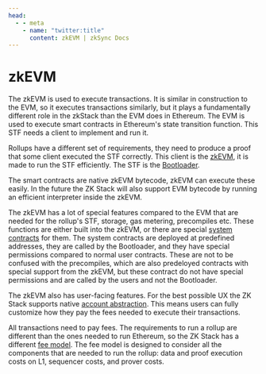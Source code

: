 ```yaml
---
head:
  - - meta
    - name: "twitter:title"
      content: zkEVM | zkSync Docs
---
```


# zkEVM

The zkEVM is used to execute transactions. It is similar in construction to the EVM, so it executes transactions
similarly, but it plays a fundamentally different role in the zkStack than the EVM does in Ethereum. The EVM is used to
execute smart contracts in Ethereum's state transition function. This STF needs a client to implement and run it.

Rollups have a different set of requirements, they need to produce a proof that some client executed the STF correctly.
This client is the [zkEVM](./vm-specification/README.md), it is made to run the STF efficiently. The STF is the
[Bootloader](../../components/sequencer/bootloader.md).

The smart contracts are native zkEVM bytecode, zkEVM can execute these easily. In the future the ZK Stack will also
support EVM bytecode by running an efficient interpreter inside the zkEVM.

The zkEVM has a lot of special features compared to the EVM that are needed for the rollup's STF, storage, gas metering,
precompiles etc. These functions are either built into the zkEVM, or there are special
[system contracts](./system_contracts.md) for them. The system contracts are deployed at predefined addresses, they are
called by the Bootloader, and they have special permissions compared to normal user contracts. These are not to be
confused with the precompiles, which are also predeloyed contracts with special support from the
zkEVM, but these contract do not have special permissions and are called by the users and not the Bootloader.

The zkEVM also has user-facing features. For the best possible UX the ZK Stack supports native
[account abstraction](./zkEVM/high_level/account_abstraction.md). This means users can fully customize how they pay the
fees needed to execute their transactions.

All transactions need to pay fees. The requirements to run a rollup are different than the ones needed to run Ethereum,
so the ZK Stack has a different [fee model](./zkEVM/high_level/fee_model/fee_model.md). The fee model is designed to
consider all the components that are needed to run the rollup: data and proof execution costs on L1, sequencer costs,
and prover costs.
